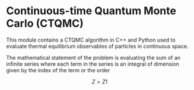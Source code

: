 # Continuous-time Quantum Monte Carlo (CTQMC)

This module contains a CTQMC algorithm in C++ and Python used to evaluate thermal equilibrium observables of particles in continuous space.

The mathematical statement of the problem is evaluating the sum of an infinite series where each term in the series is an integral of dimension given by the index of the term or the order

$$Z = Z1$$
